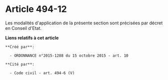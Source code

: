 # Article 494-12

Les modalités d'application de la présente section sont précisées par décret en Conseil d'Etat.

**Liens relatifs à cet article**

	**Créé par**:

	  - ORDONNANCE n°2015-1288 du 15 octobre 2015 - art. 10

	**Cité par**:

	  - Code civil - art. 494-6 (V)
